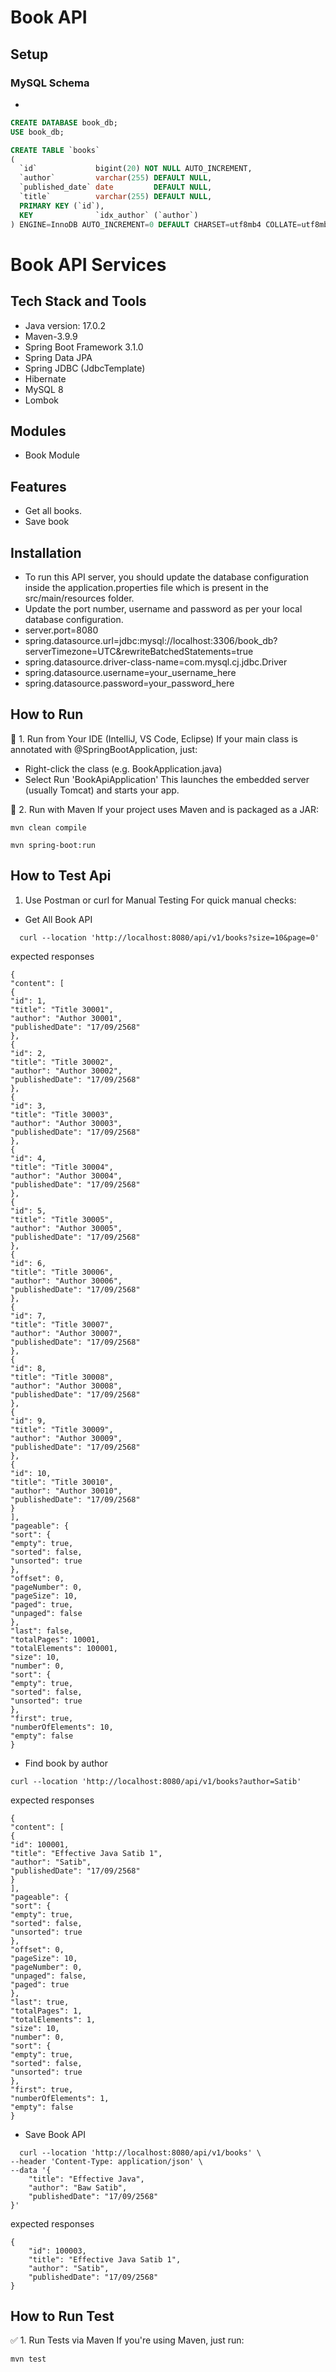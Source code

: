 # Book API

## Setup

### MySQL Schema
- 
```sql
CREATE DATABASE book_db;
USE book_db;

CREATE TABLE `books`
(
  `id`             bigint(20) NOT NULL AUTO_INCREMENT,
  `author`         varchar(255) DEFAULT NULL,
  `published_date` date         DEFAULT NULL,
  `title`          varchar(255) DEFAULT NULL,
  PRIMARY KEY (`id`),
  KEY              `idx_author` (`author`)
) ENGINE=InnoDB AUTO_INCREMENT=0 DEFAULT CHARSET=utf8mb4 COLLATE=utf8mb4_general_ci;

```


# Book API Services


## Tech Stack and Tools
- Java version: 17.0.2
- Maven-3.9.9  
- Spring Boot Framework 3.1.0
- Spring Data JPA
- Spring JDBC (JdbcTemplate)
- Hibernate
- MySQL 8
- Lombok

## Modules
- Book Module

## Features

 - Get all books.
 - Save book

  
## Installation
- To run this API server, you should update the database configuration inside the application.properties file which is present in the src/main/resources folder.
- Update the port number, username and password as per your local database configuration.
- server.port=8080
- spring.datasource.url=jdbc:mysql://localhost:3306/book_db?serverTimezone=UTC&rewriteBatchedStatements=true
- spring.datasource.driver-class-name=com.mysql.cj.jdbc.Driver
- spring.datasource.username=your_username_here
- spring.datasource.password=your_password_here

## How to Run

🚀 1. Run from Your IDE (IntelliJ, VS Code, Eclipse)
If your main class is annotated with @SpringBootApplication, just:
- Right-click the class (e.g. BookApplication.java)
- Select Run 'BookApiApplication'
  This launches the embedded server (usually Tomcat) and starts your app.

🧰 2. Run with Maven
If your project uses Maven and is packaged as a JAR:
```
mvn clean compile

mvn spring-boot:run
```

## How to Test Api
1. Use Postman or curl for Manual Testing
   For quick manual checks:

- Get All Book API
```
  curl --location 'http://localhost:8080/api/v1/books?size=10&page=0'
```
expected responses
```
{
"content": [
{
"id": 1,
"title": "Title 30001",
"author": "Author 30001",
"publishedDate": "17/09/2568"
},
{
"id": 2,
"title": "Title 30002",
"author": "Author 30002",
"publishedDate": "17/09/2568"
},
{
"id": 3,
"title": "Title 30003",
"author": "Author 30003",
"publishedDate": "17/09/2568"
},
{
"id": 4,
"title": "Title 30004",
"author": "Author 30004",
"publishedDate": "17/09/2568"
},
{
"id": 5,
"title": "Title 30005",
"author": "Author 30005",
"publishedDate": "17/09/2568"
},
{
"id": 6,
"title": "Title 30006",
"author": "Author 30006",
"publishedDate": "17/09/2568"
},
{
"id": 7,
"title": "Title 30007",
"author": "Author 30007",
"publishedDate": "17/09/2568"
},
{
"id": 8,
"title": "Title 30008",
"author": "Author 30008",
"publishedDate": "17/09/2568"
},
{
"id": 9,
"title": "Title 30009",
"author": "Author 30009",
"publishedDate": "17/09/2568"
},
{
"id": 10,
"title": "Title 30010",
"author": "Author 30010",
"publishedDate": "17/09/2568"
}
],
"pageable": {
"sort": {
"empty": true,
"sorted": false,
"unsorted": true
},
"offset": 0,
"pageNumber": 0,
"pageSize": 10,
"paged": true,
"unpaged": false
},
"last": false,
"totalPages": 10001,
"totalElements": 100001,
"size": 10,
"number": 0,
"sort": {
"empty": true,
"sorted": false,
"unsorted": true
},
"first": true,
"numberOfElements": 10,
"empty": false
}
```
- Find book by author
```
curl --location 'http://localhost:8080/api/v1/books?author=Satib'
```
expected responses
```
{
"content": [
{
"id": 100001,
"title": "Effective Java Satib 1",
"author": "Satib",
"publishedDate": "17/09/2568"
}
],
"pageable": {
"sort": {
"empty": true,
"sorted": false,
"unsorted": true
},
"offset": 0,
"pageSize": 10,
"pageNumber": 0,
"unpaged": false,
"paged": true
},
"last": true,
"totalPages": 1,
"totalElements": 1,
"size": 10,
"number": 0,
"sort": {
"empty": true,
"sorted": false,
"unsorted": true
},
"first": true,
"numberOfElements": 1,
"empty": false
}
```
- Save Book API
```
  curl --location 'http://localhost:8080/api/v1/books' \
--header 'Content-Type: application/json' \
--data '{
    "title": "Effective Java",
    "author": "Baw Satib",
    "publishedDate": "17/09/2568"
}'
```
expected responses
```
{
    "id": 100003,
    "title": "Effective Java Satib 1",
    "author": "Satib",
    "publishedDate": "17/09/2568"
}
```

## How to Run Test

✅ 1. Run Tests via Maven
If you're using Maven, just run:
```
mvn test
```



